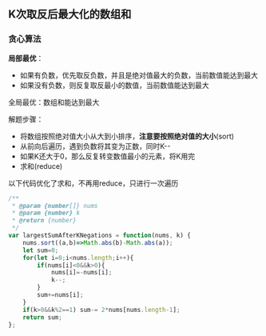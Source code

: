 ## K次取反后最大化的数组和

### 贪心算法

**局部最优**：

* 如果有负数，优先取反负数，并且是绝对值最大的负数，当前数值能达到最大
* 如果没有负数，则反复取反最小的数值，当前数值能达到最大

全局最优：数组和能达到最大

解题步骤：

* 将数组按照绝对值大小从大到小排序，**注意要按照绝对值的大小**(sort)
* 从前向后遍历，遇到负数将其变为正数，同时K--
* 如果K还大于0，那么反复转变数值最小的元素，将K用完
* 求和(reduce)

以下代码优化了求和，不再用reduce，只进行一次遍历

```javascript
/**
 * @param {number[]} nums
 * @param {number} k
 * @return {number}
 */
var largestSumAfterKNegations = function(nums, k) {
    nums.sort((a,b)=>Math.abs(b)-Math.abs(a));
    let sum=0;
    for(let i=0;i<nums.length;i++){
        if(nums[i]<0&&k>0){
            nums[i]=-nums[i];
            k--;
        }
        sum+=nums[i];
    }
    if(k>0&&k%2==1) sum-= 2*nums[nums.length-1];
    return sum;
};
```



